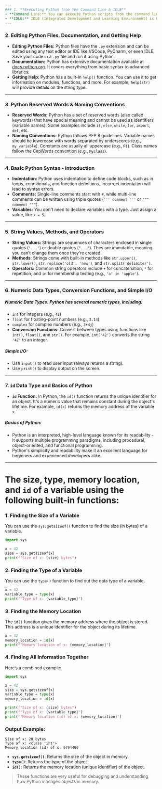 ```yaml
---
### 1. **Executing Python from the Command Line & IDLE**
- **Command Line:** You can execute Python scripts from the command line (e.g., terminal or command prompt) by typing `python script_name.py`. If Python is added to your system’s PATH, this command will run the script.
- **IDLE:** IDLE (Integrated Development and Learning Environment) is Python's built-in IDE. You can run Python code interactively or by opening a file and running it. To open IDLE, type `idle` in your terminal or find it in your programs menu. It's useful for quickly testing small pieces of code.
---
```

### 2. **Editing Python Files, Documentation, and Getting Help**
- **Editing Python Files:** Python files have the `.py` extension and can be edited using any text editor or IDE like VSCode, PyCharm, or even IDLE. Save your code in a `.py` file and run it using Python.
- **Documentation:** Python has extensive documentation available at [docs.python.org](https://docs.python.org). It covers everything from basic syntax to advanced libraries.
- **Getting Help:** Python has a built-in `help()` function. You can use it to get information on modules, functions, and more. For example, `help(str)` will provide details on the string type.
---
### 3. **Python Reserved Words & Naming Conventions**
- **Reserved Words:** Python has a set of reserved words (also called keywords) that have special meaning and cannot be used as identifiers (variable names). Some examples include `if`, `else`, `while`, `for`, `import`, `def`, etc.
- **Naming Conventions:** Python follows PEP 8 guidelines. Variable names should be lowercase with words separated by underscores (e.g., `my_variable`). Constants are usually all uppercase (e.g., `PI`). Class names follow the CapWords convention (e.g., `MyClass`).
---
### 4. **Basic Python Syntax - Introduction**
- **Indentation:** Python uses indentation to define code blocks, such as in loops, conditionals, and function definitions. Incorrect indentation will lead to syntax errors.
- **Comments:** Single-line comments start with `#`, while multi-line comments can be written using triple quotes (`''' comment '''` or `""" comment """`).
- **Variables:** You don't need to declare variables with a type. Just assign a value, like `x = 5`.
---
### 5. **String Values, Methods, and Operators**
- **String Values:** Strings are sequences of characters enclosed in single quotes (`'...'`) or double quotes (`"..."`). They are immutable, meaning you can't change them once they're created.
- **Methods:** Strings come with built-in methods like `str.upper()`, `str.lower()`, `str.replace('old', 'new')`, and `str.split('delimiter')`.
- **Operators:** Common string operators include `+` for concatenation, `*` for repetition, and `in` for membership testing (e.g., `'a' in 'apple'`).
---
### 6. **Numeric Data Types, Conversion Functions, and Simple I/O**
#####  **Numeric Data Types:** Python has several numeric types, including:
- `int` for integers (e.g., `42`)
- `float` for floating-point numbers (e.g., `3.14`)
- `complex` for complex numbers (e.g., `3+4j`)
- **Conversion Functions:** Convert between types using functions like `int()`, `float()`, and `str()`. For example, `int('42')` converts the string `'42'` to an integer.
#####  **Simple I/O:**
- Use `input()` to read user input (always returns a string).
- Use `print()` to display output on the screen.
---
### 7. **`id` Data Type and Basics of Python**
- **`id` Function:** In Python, the `id()` function returns the unique identifier for an object. It's a numeric value that remains constant during the object's lifetime. For example, `id(x)` returns the memory address of the variable `x`.
##### **Basics of Python:**
- Python is an interpreted, high-level language known for its readability  - It supports multiple programming paradigms, including procedural, object-oriented, and functional programming.
- Python's simplicity and readability make it an excellent language for beginners and experienced developers alike.


---   
# The size, type, memory location, and `id` of a variable using the following built-in functions:

### 1. **Finding the Size of a Variable**
You can use the `sys.getsizeof()` function to find the size (in bytes) of a variable.

```python
import sys

x = 42
size = sys.getsizeof(x)
print(f"Size of x: {size} bytes")
```

### 2. **Finding the Type of a Variable**
You can use the `type()` function to find out the data type of a variable.

```python
x = 42
variable_type = type(x)
print(f"Type of x: {variable_type}")
```

### 3. **Finding the Memory Location**
The `id()` function gives the memory address where the object is stored. This address is a unique identifier for the object during its lifetime.

```python
x = 42
memory_location = id(x)
print(f"Memory location of x: {memory_location}")
```

### 4. **Finding All Information Together**

Here’s a combined example:

```python
import sys

x = 42
size = sys.getsizeof(x)
variable_type = type(x)
memory_location = id(x)

print(f"Size of x: {size} bytes")
print(f"Type of x: {variable_type}")
print(f"Memory location (id) of x: {memory_location}")
```

### Output Example:
```
Size of x: 28 bytes
Type of x: <class 'int'>
Memory location (id) of x: 9794400
```

- **`sys.getsizeof()`**: Returns the size of the object in memory.
- **`type()`**: Returns the type of the object.
- **`id()`**: Returns the memory location (unique identifier) of the object. 

> These functions are very useful for debugging and understanding how Python manages objects in memory.